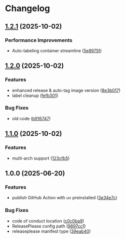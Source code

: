 # Changelog

## [1.2.1](https://github.com/CivicActions/pyction/compare/v1.2.0...v1.2.1) (2025-10-02)


### Performance Improvements

* Auto-labeling container streamline ([5e8975f](https://github.com/CivicActions/pyction/commit/5e8975fef300fcc01b3f3acc96eede11a21374f8))

## [1.2.0](https://github.com/CivicActions/pyction/compare/v1.1.0...v1.2.0) (2025-10-02)


### Features

* enhanced release & auto-tag image version ([8e3b017](https://github.com/CivicActions/pyction/commit/8e3b01724bb5215404d2634c89528078418d561c))
* label cleanup ([fefb301](https://github.com/CivicActions/pyction/commit/fefb301b3f54ab09a2757a69cb0bd7aa78008667))


### Bug Fixes

* old code ([b916747](https://github.com/CivicActions/pyction/commit/b91674764b69adbcf0996debffa97efc0d781570))

## [1.1.0](https://github.com/CivicActions/pyction/compare/v1.0.0...v1.1.0) (2025-10-02)


### Features

* multi-arch support ([123cfb5](https://github.com/CivicActions/pyction/commit/123cfb5017f0a212008732885f8895ac1f30ef38))

## 1.0.0 (2025-06-20)


### Features

* publish GitHub Action with uv preinstalled ([3e34e7c](https://github.com/CivicActions/pyction/commit/3e34e7cfd0cc5b8f2a7f63d0be794ceb0fe1d61b))


### Bug Fixes

* code of conduct location ([c0c0ba9](https://github.com/CivicActions/pyction/commit/c0c0ba9b8a8a325e22f3a92f65741c6f7dabb7f7))
* ReleasePlease config path ([9897cc1](https://github.com/CivicActions/pyction/commit/9897cc104338453ae4daefe63ba57a4e64b052cc))
* releaseplease manifest type ([39eab40](https://github.com/CivicActions/pyction/commit/39eab4027151752c146b6a025bca17dcc7fb9173))
